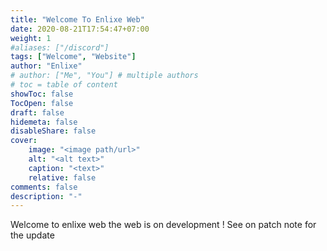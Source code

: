 ```yaml
---
title: "Welcome To Enlixe Web"
date: 2020-08-21T17:54:47+07:00
weight: 1
#aliases: ["/discord"]
tags: ["Welcome", "Website"]
author: "Enlixe"
# author: ["Me", "You"] # multiple authors
# toc = table of content
showToc: false
TocOpen: false
draft: false
hidemeta: false
disableShare: false
cover:
    image: "<image path/url>"
    alt: "<alt text>"
    caption: "<text>"
    relative: false
comments: false
description: "-"
---
```


Welcome to enlixe web the web is on development ! See on patch note for the update
